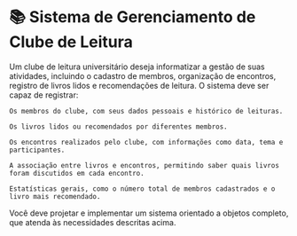 # 📚 Sistema de Gerenciamento de Clube de Leitura

Um clube de leitura universitário deseja informatizar a gestão de suas atividades, incluindo o cadastro de membros, organização de encontros, registro de livros lidos e recomendações de leitura. O sistema deve ser capaz de registrar:

    Os membros do clube, com seus dados pessoais e histórico de leituras.

    Os livros lidos ou recomendados por diferentes membros.

    Os encontros realizados pelo clube, com informações como data, tema e participantes.

    A associação entre livros e encontros, permitindo saber quais livros foram discutidos em cada encontro.

    Estatísticas gerais, como o número total de membros cadastrados e o livro mais recomendado.

Você deve projetar e implementar um sistema orientado a objetos completo, que atenda às necessidades descritas acima.
